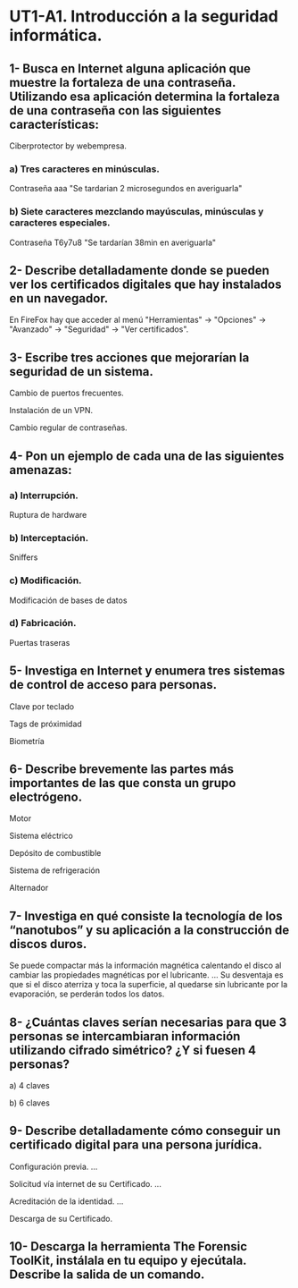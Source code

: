 
# UT1-A1. Introducción a la seguridad informática.

## 1- Busca en Internet alguna aplicación que muestre la fortaleza de una contraseña. Utilizando esa aplicación determina la fortaleza de una contraseña con las siguientes características:

Ciberprotector by webempresa.

### a) Tres caracteres en minúsculas.
Contraseña aaa "Se tardarian 2 microsegundos en averiguarla"
### b) Siete caracteres mezclando mayúsculas, minúsculas y caracteres especiales.
Contraseña T6y7u8 "Se tardarían 38min en averiguarla"

## 2- Describe detalladamente donde se pueden ver los certificados digitales que hay instalados en un navegador.

En FireFox hay que acceder al menú "Herramientas" -> "Opciones" -> "Avanzado" -> "Seguridad" -> "Ver certificados".

## 3- Escribe tres acciones que mejorarían la seguridad de un sistema.

Cambio de puertos frecuentes.

Instalación de un VPN.

Cambio regular de contraseñas.

## 4- Pon un ejemplo de cada una de las siguientes amenazas:

### a) Interrupción.
Ruptura de hardware

### b) Interceptación.
Sniffers

### c) Modificación.
Modificación de bases de datos

### d) Fabricación.
Puertas traseras

## 5- Investiga en Internet y enumera tres sistemas de control de acceso para personas.

Clave por teclado

Tags de próximidad  

Biometría
## 6- Describe brevemente las partes más importantes de las que consta un grupo electrógeno.

Motor

Sistema eléctrico

Depósito de combustible

Sistema de refrigeración

Alternador

## 7- Investiga en qué consiste la tecnología de los “nanotubos” y su aplicación a la construcción de discos duros.

Se puede compactar más la información magnética calentando el disco al cambiar las propiedades magnéticas por el lubricante. ... Su desventaja es que si el disco aterriza y toca la superficie, al quedarse sin lubricante por la evaporación, se perderán todos los datos.

## 8- ¿Cuántas claves serían necesarias para que 3 personas se intercambiaran información utilizando cifrado simétrico? ¿Y si fuesen 4 personas?

a) 4 claves

b) 6 claves

## 9- Describe detalladamente cómo conseguir un certificado digital para una persona jurídica.

Configuración previa. ...

Solicitud vía internet de su Certificado. ...

Acreditación de la identidad. ...

Descarga de su Certificado.

## 10- Descarga la herramienta The Forensic ToolKit, instálala en tu equipo y ejecútala. Describe la salida de un comando.

